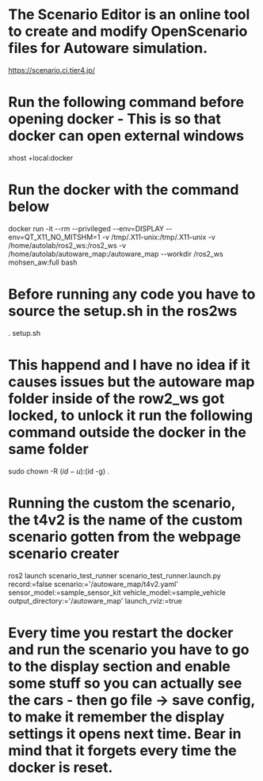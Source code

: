 # The Scenario Editor is an online tool to create and modify OpenScenario files for Autoware simulation.
https://scenario.ci.tier4.jp/

# Run the following command before opening docker - This is so that docker can open external windows

xhost +local:docker

# Run the docker with the command below

docker run -it --rm --privileged --env=DISPLAY  --env=QT_X11_NO_MITSHM=1  -v /tmp/.X11-unix:/tmp/.X11-unix -v /home/autolab/ros2_ws:/ros2_ws -v /home/autolab/autoware_map:/autoware_map --workdir /ros2_ws mohsen_aw:full bash

# Before running any code you have to source the setup.sh in the ros2ws

. setup.sh

# This happend and I have no idea if it causes issues but the autoware map folder inside of the row2_ws got locked, to unlock it run the following command outside the docker in the same folder

sudo chown -R $(id -u):$(id -g) .

# Running the custom the scenario, the t4v2 is the name of the custom scenario gotten from the webpage scenario creater

ros2 launch scenario_test_runner scenario_test_runner.launch.py record:=false scenario:='/autoware_map/t4v2.yaml' sensor_model:=sample_sensor_kit vehicle_model:=sample_vehicle output_directory:='/autoware_map' launch_rviz:=true

# Every time you restart the docker and run the scenario you have to go to the display section and enable some stuff so you can actually see the cars - then go file -> save config, to make it remember the display settings it opens next time. Bear in mind that it forgets every time the docker is reset.
